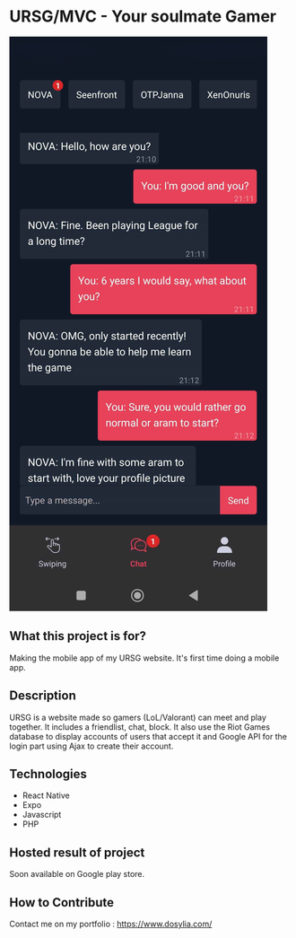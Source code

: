 # URSG/MVC - Your soulmate Gamer

![URSG](./assets/images/screenshot-1.jpg)

## What this project is for?
Making the mobile app of my URSG website. It's first time doing a mobile app.

## Description

URSG is a website made so gamers (LoL/Valorant) can meet and play together. It includes a friendlist, chat, block.
It also use the Riot Games database to display accounts of users that accept it and Google API for the login part using Ajax to create their account.

## Technologies

- React Native
- Expo
- Javascript
- PHP

## Hosted result of project

Soon available on Google play store.

## How to Contribute

Contact me on my portfolio : https://www.dosylia.com/
